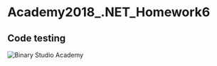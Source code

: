 # Academy2018_.NET_Homework6
## Code testing
![Binary Studio Academy](https://s.dou.ua/img/announces/2_1_6Y7TRbx_02W4dCl.png)
